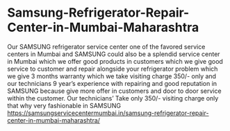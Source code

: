 # Samsung-Refrigerator-Repair-Center-in-Mumbai-Maharashtra
Our SAMSUNG refrigerator service center one of the favored service centers in Mumbai and SAMSUNG could also be a splendid service center in Mumbai which we offer good products in customers which we give good service to customer and repair alongside your refrigerator problem which we give 3 months warranty which we take visiting charge 350/- only and our technicians 9 year’s experience with repairing and good reputation in SAMSUNG because give more offer in customers and door to door service within the customer. Our technicians’ Take only 350/- visiting charge only that why very fashionable in SAMSUNG  https://samsungservicecentermumbai.in/samsung-refrigerator-repair-center-in-mumbai-maharashtra/
